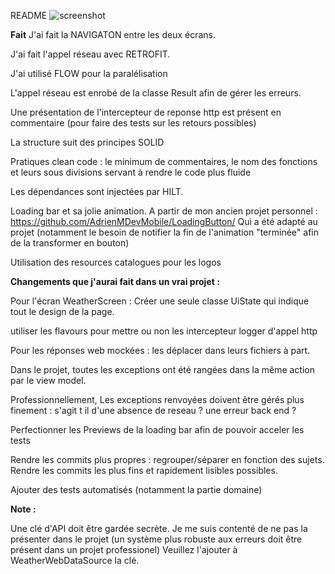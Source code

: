 README
![screenshot](https://github.com/AdrienMDevMobile/ExomindTest/blob/main/screenshotloading?raw=true)

**Fait**
J'ai fait la NAVIGATON entre les deux écrans.

J'ai fait l'appel réseau avec RETROFIT.

J'ai utilisé FLOW pour la paralélisation

L'appel réseau est enrobé de la classe Result afin de gérer les erreurs.

Une présentation de l'intercepteur de reponse http est présent en commentaire (pour faire des tests sur les retours possibles)

La structure suit des principes SOLID

Pratiques clean code : le minimum de commentaires, le nom des fonctions et leurs sous divisions servant à rendre le code plus fluide

Les dépendances sont injectées par HILT.

Loading bar et sa jolie animation. A partir de mon ancien projet personnel : https://github.com/AdrienMDevMobile/LoadingButton/
Qui a été adapté au projet (notamment le besoin de notifier la fin de l'animation "terminée" afin de la transformer en bouton)

Utilisation des resources catalogues pour les logos




**Changements que j'aurai fait dans un vrai projet :**

Pour l'écran WeatherScreen : Créer une seule classe UiState qui indique tout le design de la page.

utiliser les flavours pour mettre ou non les intercepteur logger d'appel http

Pour les réponses web mockées : les déplacer dans leurs fichiers à part.

Dans le projet, toutes les exceptions ont été rangées dans la même action par le view model. 

Professionnellement, Les exceptions renvoyées doivent être gérés plus finement : s'agit t il d'une absence de reseau ? une erreur back end ?

Perfectionner les Previews de la loading bar afin de pouvoir acceler les tests

Rendre les commits plus propres : regrouper/séparer en fonction des sujets. Rendre les commits les plus fins et rapidement lisibles possibles.

Ajouter des tests automatisés (notamment la partie domaine)

**Note :**

Une clé d'API doit être gardée secrète.
Je me suis contenté de ne pas la présenter dans le projet (un système plus robuste aux erreurs doit être présent dans un projet professionel)
Veuillez l'ajouter à WeatherWebDataSource la clé.
